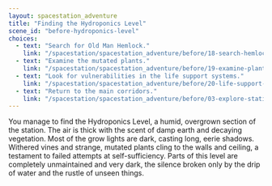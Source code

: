```yaml
---
layout: spacestation_adventure
title: "Finding the Hydroponics Level"
scene_id: "before-hydroponics-level"
choices:
  - text: "Search for Old Man Hemlock."
    link: "/spacestation/spacestation_adventure/before/18-search-hemlock"
  - text: "Examine the mutated plants."
    link: "/spacestation/spacestation_adventure/before/19-examine-plants"
  - text: "Look for vulnerabilities in the life support systems."
    link: "/spacestation/spacestation_adventure/before/20-life-support-vulnerability"
  - text: "Return to the main corridors."
    link: "/spacestation/spacestation_adventure/before/03-explore-station"
---
```


You manage to find the Hydroponics Level, a humid, overgrown section of the station. The air is thick with the scent of damp earth and decaying vegetation. Most of the grow lights are dark, casting long, eerie shadows. Withered vines and strange, mutated plants cling to the walls and ceiling, a testament to failed attempts at self-sufficiency. Parts of this level are completely unmaintained and very dark, the silence broken only by the drip of water and the rustle of unseen things.
